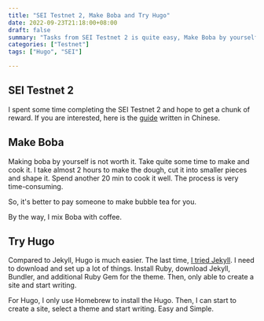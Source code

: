 ```yaml
---
title: "SEI Testnet 2, Make Boba and Try Hugo"
date: 2022-09-23T21:18:00+08:00
draft: false
summary: "Tasks from SEI Testnet 2 is quite easy, Make Boba by yourself is not worth it and Hugo is great."
categories: ["Testnet"]
tags: ["Hugo", "SEI"]

---
```


## SEI Testnet 2

I spent some time completing the SEI Testnet 2 and hope to get a chunk of reward. If you are interested, here is the [guide](https://mirror.xyz/exploring.eth/BE-mz_pPAlb3xrHAV4gCGnGfJ2D7KQ8J99uauX1_YUQ) written in Chinese.

## Make Boba

Making boba by yourself is not worth it. 
Take quite some time to make and cook it.
I take almost 2 hours to make the dough, cut it into smaller pieces and shape it. Spend another 20 min to cook it well. The process is very time-consuming.

So, it's better to pay someone to make bubble tea for you. 

By the way, I mix Boba with coffee.

## Try Hugo

Compared to Jekyll, Hugo is much easier. The last time, [I tried Jekyll](https://juanstechblog.blogspot.com/2022/01/install-ruby-jekyll-use-homebrew.html). I need to download and set up a lot of things. Install Ruby, download Jekyll, Bundler, and additional Ruby Gem for the theme. Then, only able to create a site and start writing.

For Hugo, I only use Homebrew to install the Hugo. Then, I can start to create a site, select a theme and start writing. Easy and Simple.